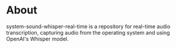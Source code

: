 # About
system-sound-whisper-real-time is a repository for real-time audio transcription, capturing audio from the operating system and using OpenAI's Whisper model.
